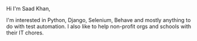 <!---
saadkhan02/saadkhan02 is a ✨ special ✨ repository because its `README.md` (this file) appears on your GitHub profile.
You can click the Preview link to take a look at your changes.
--->

Hi I'm Saad Khan,

I'm interested in Python, Django, Selenium, Behave and mostly anything to do with test automation. I also like to help non-profit orgs and schools with their IT chores.
